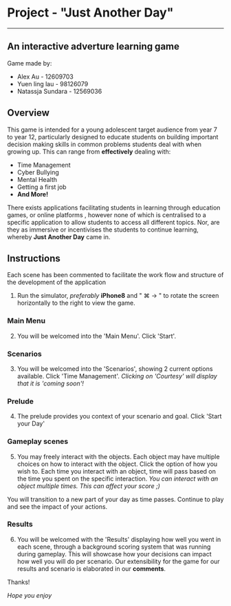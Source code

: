 # Project - "Just Another Day"
______________________________________________________________________________________________________________________________

## An interactive adverture learning game 

Game made by:
- Alex Au - 12609703
- Yuen ling lau - 98126079
- Natassja Sundara - 12569036

## Overview
This game is intended for a young adolescent target audience from year 7 to year 12, particularly designed to educate students on building important decision making skills in common problems students deal with when growing up. This can range from **effectively** dealing with:

- Time Management
- Cyber Bullying
- Mental Health
- Getting a first job
- **And More!**

There exists applications facilitating students in learning through education games, or online platforms , however none of which is centralised to a specific application to allow students to access all different topics. Nor, are they as immersive or incentivises the students to continue learning, whereby **Just Another Day** came in.

## Instructions ##
Each scene has been commented to facilitate the work flow and structure of the development of the application

1. Run the simulator, *preferably* **iPhone8** and " ⌘ → " to rotate the screen horizontally to the right to view the game.

### Main Menu ###
2. You will be welcomed into the 'Main Menu'. Click 'Start'.

### Scenarios ###
3. You will be welcomed into the 'Scenarios', showing 2 current options available. Click 'Time Management'.
*Clicking on 'Courtesy' will display that it is 'coming soon'!*

### Prelude ###
4. The prelude provides you context of your scenario and goal. Click 'Start your Day'

### Gameplay scenes ###
5. You may freely interact with the objects. Each object may have multiple choices on how to interact with the object. Click the option of how you wish to. 
Each time you interact with an object, time will pass based on the time you spent on the specific interaction.
*You can interact with an object multiple times. This can affect your score ;)*

You will transition to a new part of your day as time passes. Continue to play and see the impact of your actions.

### Results ### 
6. You will be welcomed with the 'Results' displaying how well you went in each scene, through a background scoring system that was running during gameplay. This will showcase how your decisions can impact how well you will do per scenario. Our extensibility for the game for our results and scenario is elaborated in our **comments**.

Thanks!

*Hope you enjoy*
